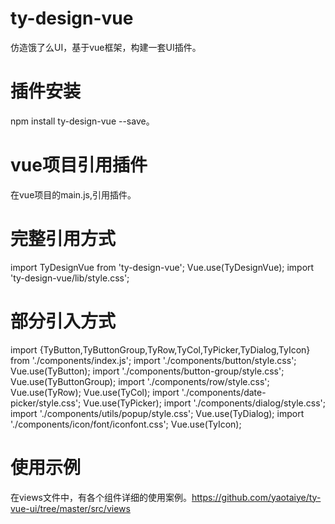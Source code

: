# ty-design-vue
仿造饿了么UI，基于vue框架，构建一套UI插件。
# 插件安装
 npm install ty-design-vue --save。
# vue项目引用插件
在vue项目的main.js,引用插件。
# 完整引用方式
import TyDesignVue from 'ty-design-vue';
Vue.use(TyDesignVue);
import 'ty-design-vue/lib/style.css';
# 部分引入方式
import {TyButton,TyButtonGroup,TyRow,TyCol,TyPicker,TyDialog,TyIcon} from './components/index.js';
import './components/button/style.css';
Vue.use(TyButton);
import './components/button-group/style.css';
Vue.use(TyButtonGroup);
import './components/row/style.css';
Vue.use(TyRow);
Vue.use(TyCol);
import './components/date-picker/style.css';
Vue.use(TyPicker);
import './components/dialog/style.css';
import './components/utils/popup/style.css';
Vue.use(TyDialog);
import './components/icon/font/iconfont.css';
Vue.use(TyIcon);
# 使用示例
在views文件中，有各个组件详细的使用案例。https://github.com/yaotaiye/ty-vue-ui/tree/master/src/views

